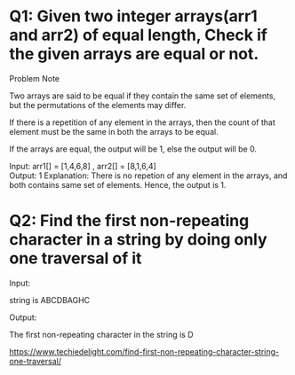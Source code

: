# Q1: Given two integer arrays(arr1 and arr2) of equal length, Check if the given arrays are equal or not.

Problem Note 

Two arrays are said to be equal if they contain the same set of elements, but the permutations of the elements may differ. 

If there is a repetition of any element in the arrays, then the count of that element must be the same in both the arrays to be equal. 

If the arrays are equal, the output will be 1, else the output will be 0.  

Input: arr1[] = [1,4,6,8] , arr2[] = [8,1,6,4]   
Output: 1 
Explanation: There is no repetion of any element in the arrays, and both contains same set of elements. Hence, the output is 1. 

# Q2: Find the first non-repeating character in a string by doing only one traversal of it 

Input: 
 
string is ABCDBAGHC 
 
Output: 
 
The first non-repeating character in the string is D 

 

https://www.techiedelight.com/find-first-non-repeating-character-string-one-traversal/ 

 
